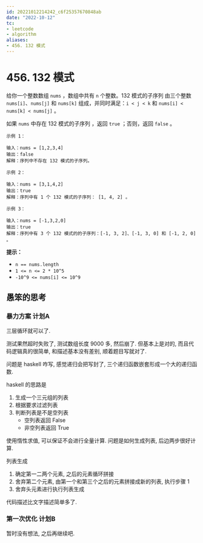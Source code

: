 ```yaml
---
id: 20221012214242_c6f25357670848ab
date: "2022-10-12"
tc:
- leetcode
- algorithm
aliases:
- 456. 132 模式
---
```


# 456. 132 模式

给你一个整数数组 `nums` ，数组中共有 `n` 个整数。132 模式的子序列 由三个整数 `nums[i]`、`nums[j]` 和 `nums[k]` 组成，并同时满足：`i < j < k` 和 `nums[i] < nums[k] < nums[j]` 。

如果 `nums` 中存在 132 模式的子序列 ，返回 `true` ；否则，返回 `false` 。

```
示例 1：

输入：nums = [1,2,3,4]
输出：false
解释：序列中不存在 132 模式的子序列。

示例 2：

输入：nums = [3,1,4,2]
输出：true
解释：序列中有 1 个 132 模式的子序列： [1, 4, 2] 。

示例 3：

输入：nums = [-1,3,2,0]
输出：true
解释：序列中有 3 个 132 模式的的子序列：[-1, 3, 2]、[-1, 3, 0] 和 [-1, 2, 0] 。
```

**提示：**

* `n == nums.length`
* `1 <= n <= 2 * 10^5`
* `-10^9 <= nums[i] <= 10^9`

## 愚笨的思考

### 暴力方案 计划A

三层循环就可以了.

测试果然超时失败了, 测试数组长度 9000 多, 然后崩了. 但基本上是对的, 而且代码逻辑真的很简单, 和描述基本没有差别, 顺着题目写就对了.

问题是 haskell 咋写, 感觉递归会把写封了, 三个递归函数嵌套形成一个大的递归函数.

haskell 的思路是
1. 生成一个三元组的列表
2. 根据要求过滤列表
3. 判断列表是不是空列表
    * 空列表返回 False
    * 非空列表返回 True

使用惰性求值, 可以保证不会进行全量计算. 问题是如何生成列表, 后边两步很好计算.

列表生成
1. 确定第一二两个元素, 之后的元素循环拼接
2. 舍弃第二个元素, 由第一个和第三个之后的元素拼接成新的列表, 执行步骤 1
3. 舍弃头元素进行执行列表生成

代码描述比文字描述简单多了.

### 第一次优化 计划B

暂时没有想法, 之后再继续吧.

